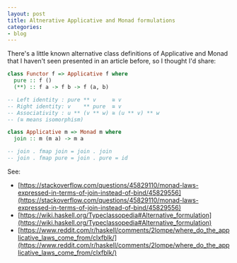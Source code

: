 ```yaml
---
layout: post
title: Altnerative Applicative and Monad formulations
categories:
- blog
---
```


There's a little known alternative class definitions of Applicative and Monad that I haven't seen presented in an article before, so I thought I'd share:

```haskell
class Functor f => Applicative f where
  pure :: f ()
  (**) :: f a -> f b -> f (a, b)

-- Left identity : pure ** v     ≅ v
-- Right identity: v    ** pure  ≅ v
-- Associativity : u ** (v ** w) ≅ (u ** v) ** w
-- (≅ means isomorphism)

class Applicative m => Monad m where
  join :: m (m a) -> m a

-- join . fmap join = join . join
-- join . fmap pure = join . pure = id
```

See:

- [https://stackoverflow.com/questions/45829110/monad-laws-expressed-in-terms-of-join-instead-of-bind/45829556](https://stackoverflow.com/questions/45829110/monad-laws-expressed-in-terms-of-join-instead-of-bind/45829556)
- [https://wiki.haskell.org/Typeclassopedia#Alternative_formulation](https://wiki.haskell.org/Typeclassopedia#Alternative_formulation)
- [https://www.reddit.com/r/haskell/comments/2lompe/where_do_the_applicative_laws_come_from/clxfblk/](https://www.reddit.com/r/haskell/comments/2lompe/where_do_the_applicative_laws_come_from/clxfblk/)
